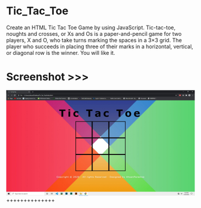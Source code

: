 # Tic_Tac_Toe
Create an HTML Tic Tac Toe Game by using JavaScript. Tic-tac-toe, noughts and crosses, or Xs and Os is a paper-and-pencil game for two players, X and O, who take turns marking the spaces in a 3×3 grid. The player who succeeds in placing three of their marks in a horizontal, vertical, or diagonal row is the winner. You will like it. 

# Screenshot >>>
![alt text](https://github.com/AhsanParadise/Tic_Tac_Toe/blob/master/ScreenShot.jpg?raw=true)
++++++++++++++
